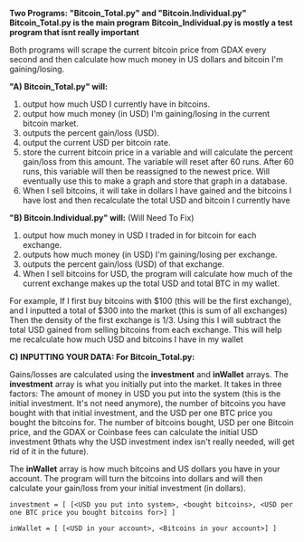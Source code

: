 **Two Programs: "Bitcoin_Total.py" and "Bitcoin.Individual.py"**
**Bitcoin_Total.py is the main program**
**Bitcoin_Individual.py is mostly a test program that isnt really important**

Both programs will scrape the current bitcoin price from GDAX every second and then calculate how much money in US dollars and bitcoin I'm gaining/losing. 

**"A) Bitcoin_Total.py" will:**
1) output how much USD I currently have in bitcoins.
2) output how much money (in USD) I'm gaining/losing in the current bitcoin market.
3) outputs the percent gain/loss (USD).
4) output the current USD per bitcoin rate.
5) store the current bitcoin price in a variable and will calculate the percent gain/loss from this amount. 
The variable will reset after 60 runs. After 60 runs, this variable will then be reassigned to the newest price. 
Will eventually use this to make a graph and store that graph in a database. 
6) When I sell bitcoins, it will take in dollars I have gained and the bitcoins I have lost and then recalculate the total USD and bitcoin I currently have

**"B) Bitcoin.Individual.py" will:** (Will Need To Fix)

1) output how much money in USD I traded in for bitcoin for each exchange.
2) outputs how much money (in USD) I'm gaining/losing per exchange.
3) outputs the percent gain/loss (USD) of that exchange.
4) When I sell bitcoins for USD, the program will calculate how much of the current exchange makes up the total USD and total BTC in my wallet.

For example, If I first buy bitcoins with $100 (this will be the first exchange), and I inputted a total of $300 into the market (this is sum of all exchanges)
Then the density of the first exchange is 1/3. Using this I will subtract the total USD gained from selling bitcoins from each exchange.
This will help me recalculate how much USD and bitcoins I have in my wallet

**C) INPUTTING YOUR DATA: For Bitcoin_Total.py:**

Gains/losses are calculated using the **investment** and **inWallet** arrays. 
The **investment** array is what you initially put into the market. It takes in three factors: The amount of money in USD you put into the system (this is the initial investment. It's not need anymore), the number of bitcoins you have bought with that initial investment, and the USD per one BTC price you bought the bitcoins for. The number of bitcoins bought, USD per one Bitcoin price, and the GDAX or Coinbase fees can calculate the initial USD investment 9thats why the USD investment index isn't really needed, will get rid of it in the future).


The **inWallet** array is how much bitcoins and US dollars you have in your account. The program will turn the bitcoins into dollars and will then calculate your gain/loss from your initial investment (in dollars).
```
investment = [ [<USD you put into system>, <bought bitcoins>, <USD per one BTC price you bought bitcoins for>] ]
```
```
inWallet = [ [<USD in your account>, <Bitcoins in your account>] ]
```
